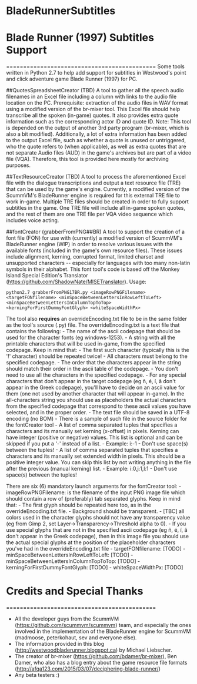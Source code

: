 # BladeRunnerSubtitles

# Blade Runner (1997) Subtitles Support
============================================
Some tools written in Python 2.7 to help add support for subtitles in Westwood's point and click adventure game Blade Runner (1997) for PC.

##QuotesSpreadsheetCreator (TBD)
A tool to gather all the speech audio filenames in an Excel file including a column with links to the audio file location on the PC. Prerequisite: extraction of the audio files in WAV format using a modified version of the br-mixer tool. This Excel file should help transcribe all the spoken (in-game) quotes. It also provides extra quote information such as the corresponding actor ID and quote ID.
Note: This tool is depended on the output of another 3rd party program (br-mixer, which is also a bit modified). Additionally, a lot of extra information has been added to the output Excel file, such as whether a quote is unused or untriggered, who the quote refers to (when applicable), as well as extra quotes that are not separate Audio files (AUD) in the game's archives but are part of a video file (VQA). Therefore, this tool is provided here mostly for archiving purposes.

##TextResourceCreator (TBD)
A tool to process the aforementioned Excel file with the dialogue transcriptions and output a text resource file (TRE) that can be used by the game's engine. Currently, a modified version of the ScummVM's BladeRunner engine is required for this external TRE file to work in-game. Multiple TRE files should be created in order to fully support subtitles in the game. One TRE file will include all in-game spoken quotes, and the rest of them are one TRE file per VQA video sequence which includes voice acting.

##fontCreator (grabberFromPNG##BR)
A tool to support the creation of a font file (FON) for use with (currently) a modified version of ScummVM's BladeRunner engine (WIP) in order to resolve various issues with the available fonts (included in the game's own resource files). These issues include alignment, kerning, corrupted format, limited charset and unsupported characters -- especially for languages with too many non-latin symbols in their alphabet.
This font tool's code is based off the Monkey Island Special Edition's Translator (https://github.com/ShadowNate/MISETranslator).
Usage:
```
python2.7 grabberFromPNG17BR.py <imageRowPNGFilename> <targetFONfilename> <minSpaceBetweenLettersInRowLeftToLeft> <minSpaceBetweenLettersInColumnTopToTop> <kerningForFirstDummyFontGlyph> <whiteSpaceWidthPx>
```
The tool also __requires__ an overrideEncoding.txt file to be in the same folder as the tool's source (.py) file.
The overrideEncoding.txt is a text file that contains the following:
    - The name of the ascii codepage that should be used for the character fonts (eg windows-1253).
    - A string with all the printable characters that will be used in-game, from the specified codepage. Keep in mind that:
        - The first such character (typically this is the '!' character) should be repeated twice!
        - All characters must belong to the specified codepage.
        - The order that the characters appear in the string should match their order in the ascii table of the codepage.
        - You don't need to use all the characters in the specified codepage.
        - For any special characters that don't appear in the target codepage (eg ñ, é, í, â don't appear in the Greek codepage), you'll have to decide on an ascii value for them (one not used by another character that will appear in-game). In the all-characters string you should use as placeholders the actual characters from the specified codepage that correspond to these ascii values you have selected, and in the proper order.
        - The text file should be saved in a UTF-8 encoding (no BOM)
        - There is a sample of such file in the source folder for the fontCreator tool
    - A list of comma separated tuples that specifies a characters and its manually set kerning (x-offset) in pixels. Kerning can have integer (positive or negative) values. This list is optional and can be skipped if you put a '-' instead of a list.
        - Example: i:-1
        - Don't use space(s) between the tuples!
    - A list of comma separated tuples that specifies a characters and its manually set extended width in pixels. This should be a positive integer value. You can skip this list by not writing anything in the file after the previous (manual kerning) list.
        - Example: i:0,j:1,l:1
        - Don't use space(s) between the tuples!

There are six (6) mandatory launch arguments for the fontCreator tool:
    - imageRowPNGFilename: is the filename of the input PNG image file which should contain a row of (preferably) tab separated glyphs. Keep in mind that:
        - The first glyph should be repeated here too, as in the overrideEncoding.txt file.
		- Background should be transparent.
		- [TBC] all colors used in the character glyphs should not have any transparency value (eg from Gimp 2, set Layer->Transparency->Threshold alpha to 0).
        - If you use special glyphs that are not in the specified ascii codepage (eg ñ, é, í, â don't appear in the Greek codepage), then in this image file you should use the actual special glyphs at the position of the placeholder characters you've had in the overrideEncoding.txt file
    - targetFONfilename: [TODO]
    - minSpaceBetweenLettersInRowLeftToLeft: [TODO]
    - minSpaceBetweenLettersInColumnTopToTop: [TODO]
    - kerningForFirstDummyFontGlyph: [TODO]
    - whiteSpaceWidthPx: [TODO]

# Credits and Special Thanks
============================================
- All the developer guys from the ScummVM (https://github.com/scummvm/scummvm) team, and especially the ones involved in the implementation of the BladeRunner engine for ScummVM (madmoose, peterkohaut, sev and everyone else).
- The information provided in this blog (http://westwoodbladerunner.blogspot.ca) by Michael Liebscher.
- The creator of br-mixer (https://github.com/bdamer/br-mixer), Ben Damer, who also has a blog entry about the game resource file formats (http://afqa123.com/2015/03/07/deciphering-blade-runner/)
- Any beta testers :)
